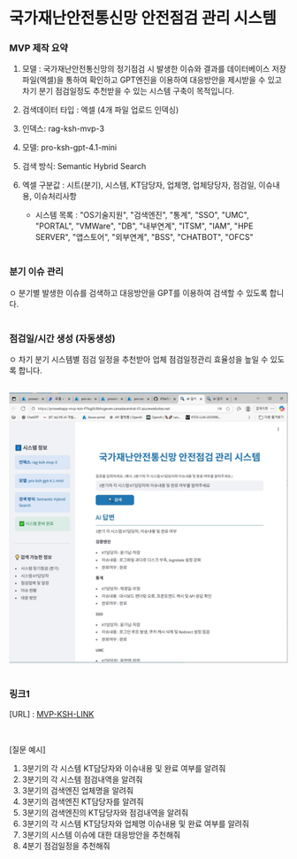 # 국가재난안전통신망 안전점검 관리 시스템
### MVP 제작 요약

 1. 모델 : 국가재난안전통신망의 정기점검 시 발생한 이슈와 결과를 데이터베이스 저장파일(엑셀)을 통하여 확인하고 GPT엔진을 이용하여 대응방안을 제시받을 수 있고 차기 분기 점검일정도 추천받을 수 있는 시스템 구축이 목적입니다.

 2. 검색데이터 타입 : 엑셀 (4개 파일 업로드 인덱싱) 
 
 3. 인덱스: rag-ksh-mvp-3
 
 4. 모델: pro-ksh-gpt-4.1-mini
 
 5. 검색 방식: Semantic Hybrid Search
 
 6. 엑셀 구분값 : 시트(분기), 시스템, KT담당자, 업체명, 업체당당자, 점검일, 이슈내용, 이슈처리사항
     - 시스템 목록 : "OS기술지원", "검색엔진", "통계", "SSO", "UMC", "PORTAL", "VMWare", "DB", "내부연계", "ITSM", "IAM", "HPE SERVER", "앱스토어", "외부연계", "BSS", "CHATBOT", "OFCS"
 <br><br>


### 분기 이슈 관리
 ㅇ 분기별 발생한 이슈를 검색하고 대응방안을 GPT를 이용하여 검색할 수 있도록 합니다.
<br><br> 


### 점검일/시간 생성 (자동생성)
 ㅇ 차기 분기 시스템별 점검 일정을 추천받아 업체 점검일정관리 효율성을 높일 수 있도록 합니다.
<br><br>
 
 
![image](./MVP-KSH.jpg)
<br><br>

### 링크1
[URL] : [MVP-KSH-LINK](https://prowebapp-mvp-ksh-f7fxg0c9bhcgeven.canadacentral-01.azurewebsites.net/)


<br>

[질문 예시]
1. 3분기의 각 시스템  KT담당자와 이슈내용 및 완료 여부를 알려줘
2. 3분기의 각 시스템 점검내역을 알려줘
3. 3분기의  검색엔진  업체명을 알려줘
4. 3분기의  검색엔진  KT담당자를 알려줘
5. 3분기의 검색엔진의 KT담당자와 점검내역을 알려줘
6. 3분기의 각 시스템  KT담당자와 업체명 이슈내용 및 완료 여부를 알려줘
7. 3분기의 시스템 이슈에 대한 대응방안을 추천해줘
8. 4분기 점검일정을 추천해줘
